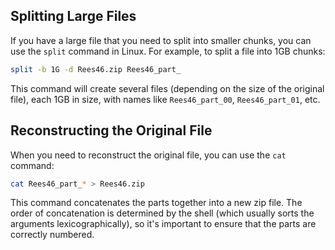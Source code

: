 ## Splitting Large Files

If you have a large file that you need to split into smaller chunks, you can use the `split` command in Linux. For example, to split a file into 1GB chunks:

```bash
split -b 1G -d Rees46.zip Rees46_part_
```

This command will create several files (depending on the size of the original file), each 1GB in size, with names like `Rees46_part_00`, `Rees46_part_01`, etc.

## Reconstructing the Original File

When you need to reconstruct the original file, you can use the `cat` command:

```bash
cat Rees46_part_* > Rees46.zip
```

This command concatenates the parts together into a new zip file. The order of concatenation is determined by the shell (which usually sorts the arguments lexicographically), so it's important to ensure that the parts are correctly numbered.